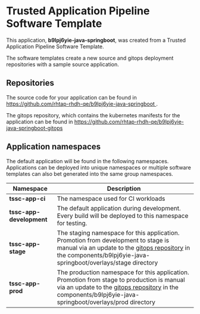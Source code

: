 # Trusted Application Pipeline Software Template

This application, **b9lpj6yie-java-springboot**, was created from a Trusted Application Pipeline Software Template.

The software templates create a new source and gitops deployment repositories with a sample source application. 

## Repositories

The source code for your application can be found in [https://github.com/rhtap-rhdh-qe/b9lpj6yie-java-springboot ](https://github.com/rhtap-rhdh-qe/b9lpj6yie-java-springboot ).
 
The gitops repository, which contains the kubernetes manifests for the application can be found in 
[https://github.com/rhtap-rhdh-qe/b9lpj6yie-java-springboot-gitops ](https://github.com/rhtap-rhdh-qe/b9lpj6yie-java-springboot-gitops ) 

## Application namespaces 

The default application will be found in the following namespaces. Applications can be deployed into unique namespaces or multiple software templates can also bet generated into the same group namespaces.  

|  Namespace   |  Description   |  
| -------- | -------- |
| **tssc-app-ci** | The namespace used for CI workloads |
| **tssc-app-development** | The default application during development. Every build will be deployed to this namespace for testing. |
| **tssc-app-stage** | The staging namespace for this application. Promotion from development to stage is manual via an update to the [gitops repository](https://github.com/rhtap-rhdh-qe/b9lpj6yie-java-springboot-gitops ) in the components/b9lpj6yie-java-springboot/overlays/stage directory |
| **tssc-app-prod** | The production namespace for this application. Promotion from stage to production is manual via an update to the [gitops repository](https://github.com/rhtap-rhdh-qe/b9lpj6yie-java-springboot-gitops ) in the components/b9lpj6yie-java-springboot/overlays/prod directory |